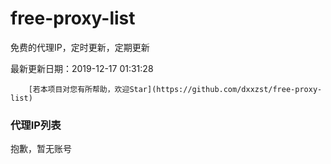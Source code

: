 # free-proxy-list

免费的代理IP，定时更新，定期更新

最新更新日期：2019-12-17 01:31:28 

 
        [若本项目对您有所帮助，欢迎Star](https://github.com/dxxzst/free-proxy-list) 

 ### 代理IP列表

抱歉，暂无账号

>